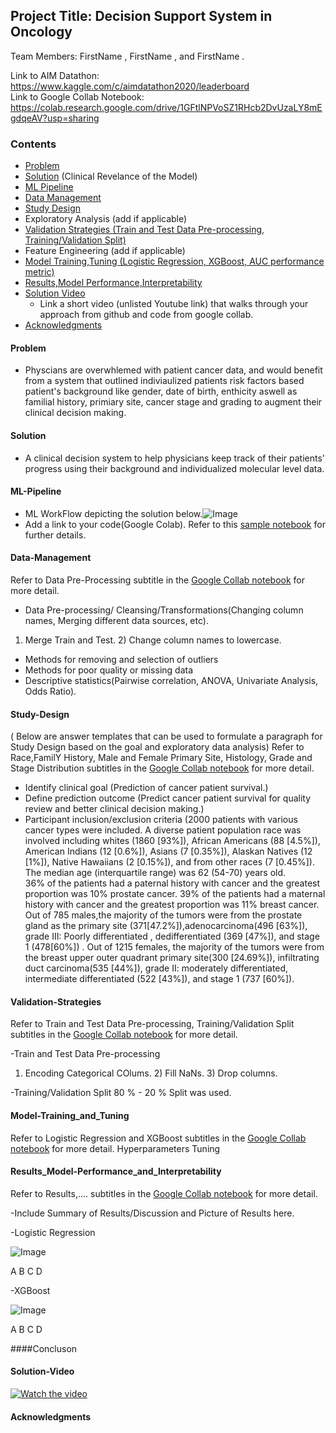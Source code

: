## Project Title: Decision Support System in Oncology

Team Members: FirstName , FirstName , and FirstName .

Link to AIM Datathon: https://www.kaggle.com/c/aimdatathon2020/leaderboard <br>
Link to Google Collab Notebook: https://colab.research.google.com/drive/1GFtlNPVoSZ1RHcb2DvUzaLY8mEgdqeAV?usp=sharing
### Contents

* [Problem](#Problem)
* [Solution](#Solution) (Clinical Revelance of the Model)
* [ML Pipeline](#ML-Pipeline)
* [Data Management](#Data-Management)
* [Study Design](#Study-Design)
* Exploratory Analysis (add if applicable)
* [Validation Strategies (Train and Test Data Pre-processing, Training/Validation Split)](#Validation-Strategies)
* Feature Engineering (add if applicable)
* [Model Training,Tuning (Logistic Regression, XGBoost, AUC performance metric)](#Model-Training_and_Tuning)
* [Results,Model Performance,Interpretability](#Results_Model-Performance_and_Interpretability)
* [Solution Video](#Solution-Video)
  * Link a short video (unlisted Youtube link) that walks through your approach from github and code from google collab.
* [Acknowledgments](#acknowledgments)

#### Problem
- Physcians are overwhlemed with patient cancer data, and would benefit from a system that outlined indiviaulized patients risk factors based  patient's background like gender, date of birth, enthicity aswell as familial history, primiary site, cancer stage and grading to augment their clinical decision making. 

#### Solution
- A clinical decision system to help physicians keep track of their patients' progress using their background and individualized molecular level data.

#### ML-Pipeline
- ML WorkFlow depicting the solution below.![Image](https://github.com/aimsymposium/Project-sample/raw/main/MLpipeline.png)
- Add a link to your code(Google Colab). Refer to this [sample notebook](https://colab.research.google.com/drive/1GFtlNPVoSZ1RHcb2DvUzaLY8mEgdqeAV?usp=sharing) for further details.
#### Data-Management
Refer to Data Pre-Processing subtitle in the [Google Collab notebook](https://colab.research.google.com/drive/1GFtlNPVoSZ1RHcb2DvUzaLY8mEgdqeAV?usp=sharing) for more detail. 
- Data Pre-processing/ Cleansing/Transformations(Changing column names, Merging different data sources, etc). 
1) Merge Train and Test. 2) Change column names to lowercase. 
- Methods for removing and selection of outliers
- Methods for poor quality or missing data
- Descriptive statistics(Pairwise correlation, ANOVA, Univariate Analysis, Odds Ratio).
#### Study-Design
( Below are answer templates that can be used to formulate a paragraph for Study Design based on the goal and exploratory data analysis)
Refer to Race,FamilY History, Male and Female Primary Site, Histology, Grade and Stage Distribution subtitles in the [Google Collab notebook](https://colab.research.google.com/drive/1GFtlNPVoSZ1RHcb2DvUzaLY8mEgdqeAV?usp=sharing) for more detail. 
-   Identify clinical goal (Prediction of cancer patient survival.)
-   Define prediction outcome (Predict cancer patient survival for quality review and better clinical decision making.)
-   Participant inclusion/exclusion criteria 
(2000 patients with various cancer types were included. A diverse patient population race was involved including whites (1860 [93%]),  African Americans (88 [4.5%]), American Indians (12 [0.6%]), Asians (7 [0.35%]),  Alaskan Natives (12 [1%]), Native Hawaiians (2 [0.15%]), and from other races (7 [0.45%]). The median age (interquartile range) was 62 (54-70) years old.  
36% of the patients had a paternal history with cancer and the greatest proportion was 10% prostate cancer. 39% of the patients had a maternal history with cancer and the greatest proportion was 11% breast cancer. 
Out of 785 males,the majority of the tumors were from the prostate gland as the primary site (371[47.2%]),adenocarcinoma(496 [63%]), grade III: Poorly differentiated , dedifferentiated (369 [47%]), and stage 1 (478[60%]) . 
Out of 1215 females, the majority of the tumors were from the breast upper outer quadrant primary site(300 [24.69%]), infiltrating duct carcinoma(535 [44%]), grade II: moderately differentiated, intermediate differentiated (522 [43%]), and stage 1 (737 [60%]).

#### Validation-Strategies 
Refer to Train and Test Data Pre-processing, Training/Validation Split subtitles in the [Google Collab notebook](https://colab.research.google.com/drive/1GFtlNPVoSZ1RHcb2DvUzaLY8mEgdqeAV?usp=sharing) for more detail. 

-Train and Test Data Pre-processing
1) Encoding Categorical COlums. 2) Fill NaNs. 3) Drop columns.

-Training/Validation Split
80 % - 20 %  Split was used.

#### Model-Training_and_Tuning
Refer to Logistic Regression and XGBoost subtitles in the [Google Collab notebook](https://colab.research.google.com/drive/1GFtlNPVoSZ1RHcb2DvUzaLY8mEgdqeAV?usp=sharing) for more detail. 
Hyperparameters
Tuning

#### Results_Model-Performance_and_Interpretability
Refer to Results,.... subtitles in the [Google Collab notebook](https://colab.research.google.com/drive/1GFtlNPVoSZ1RHcb2DvUzaLY8mEgdqeAV?usp=sharing) for more detail. 

-Include Summary of Results/Discussion and Picture of Results here.


-Logistic Regression

![Image](https://github.com/aimsymposium/Project-sample/blob/main/LogisiticRegression.PNG)

A
B
C
D

-XGBoost

![Image](https://github.com/aimsymposium/Project-sample/blob/main/XGBoost.PNG)

A
B
C
D

####Concluson



#### Solution-Video

[![Watch the video](https://github.com/Code-and-Response/Liquid-Prep/blob/master/images/IBM-interview-video-image.png)](https://youtu.be/vOgCOoy_Bx0)


#### Acknowledgments
